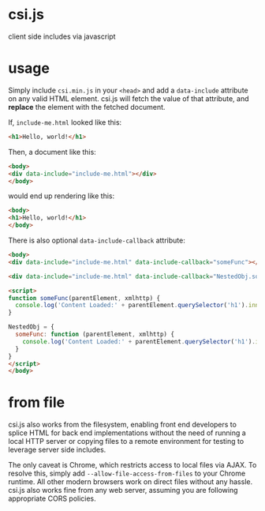 csi.js
======

client side includes via javascript

usage
======

Simply include `csi.min.js` in your `<head>` and add a `data-include` attribute on any valid HTML element. csi.js will fetch the value of that attribute, and **replace** the element with the fetched document.

If, `include-me.html` looked like this:

```html
<h1>Hello, world!</h1>
```

Then, a document like this:

```html
<body>
<div data-include="include-me.html"></div>
</body>
```

would end up rendering like this:

```html
<body>
<h1>Hello, world!</h1>
</body>
```

There is also optional `data-include-callback` attribute:

```html
<body>
<div data-include="include-me.html" data-include-callback="someFunc"></div>

<div data-include="include-me.html" data-include-callback="NestedObj.someFunc"></div>

<script>
function someFunc(parentElement, xmlhttp) {
  console.log('Content Loaded:' + parentElement.querySelector('h1').innerText);
}

NestedObj = {
  someFunc: function (parentElement, xmlhttp) {
    console.log('Content Loaded:' + parentElement.querySelector('h1').innerText);
  }
}
</script>
</body>
```

from file
======

csi.js also works from the filesystem, enabling front end developers to splice HTML for back end implementations without the need of running a local HTTP server or copying files to a remote environment for testing to leverage server side includes.

The only caveat is Chrome, which restricts access to local files via AJAX. To resolve this, simply add `--allow-file-access-from-files` to your Chrome runtime. All other modern browsers work on direct files without any hassle. csi.js also works fine from any web server, assuming you are following appropriate CORS policies.

